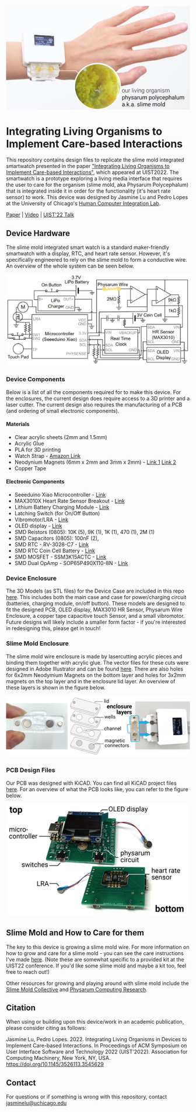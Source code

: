 ![device overview](./Images/watch.jpg)
# Integrating Living Organisms to Implement Care-based Interactions

This repository contains design files to replicate the slime mold integrated smartwatch presented in the paper ["Integrating Living Organisms to Implement Care-based Interactions"](https://dl.acm.org/doi/abs/10.1145/3526113.3545629), which appeared at UIST2022. The smartwatch is a prototype exploring a living media interface that requires the user to care for the organism (slime mold, aka Physarum Polycephalum) that is integrated inside it in order for the functionality (it's heart rate sensor) to work. This device was designed by Jasmine Lu and Pedro Lopes at the University of Chicago's [Human Computer Integration Lab](https://lab.plopes.org).

[Paper](https://lab.plopes.org/published/2022-UIST-IntegratingLivingOrganisms.pdf) | [Video](https://youtu.be/Bex91KV56PQ) | [UIST'22 Talk](https://youtu.be/VkC54ZNO_HU?t=18566)

## Device Hardware
The slime mold integrated smart watch is a standard maker-friendly smartwatch with a display, RTC, and heart rate sensor. However, it's specifically engineered to rely on the slime mold to form a conductive wire. An overview of the whole system can be seen below.

![schematic overview](./Images/overall_schematic.png)

### Device Components
Below is a list of all the components required for to make this device. For the enclosures, the current design does require access to a 3D printer and a laser cutter. The current design also requires the manufacturing of a PCB (and ordering of small electronic components). 

#### Materials
* Clear acrylic sheets (2mm and 1.5mm)
* Acrylic Glue
* PLA for 3D printing
* Watch Strap - [Amazon Link](https://www.amazon.com/gp/product/B085PXB8CV/)
* Neodynium Magnets (6mm x 2mm and 3mm x 2mm) - [Link 1](https://www.amazon.com/gp/product/B07KJ9H31P) [Link 2](https://www.amazon.com/ETHCOOL-Magnets-Warhammer-Miniatures-Projects/dp/B09MVYGX1X)
* Copper Tape

#### Electronic Components
* Seeeduino Xiao Microcontroller - [Link](https://www.seeedstudio.com/Seeeduino-XIAO-Arduino-Microcontroller-SAMD21-Cortex-M0+-p-4426.html)
* MAX3010X Heart Rate Sensor Breakout - [Link](https://www.amazon.com/dp/B08ZNFF7H2)
* Lithium Battery Charging Module - [Link](https://www.amazon.com/Lithium-Battery-Charging-Protection-Functions/dp/B07MDPLQ18)
* Latching Switch (for On/Off Button)
* Vibromotor/LRA - [Link](https://nfpshop.com/product/6mm-brushless-coin-vibration-motor-2-5mm-type-model-nfp-ws0625)
* OLED display - [Link](https://www.amazon.com/Dorhea-Display-3-3V-5V-Arduino-Raspberry/dp/B0837DLWVH/)
* SMD Reistors (0805): 10K (5), 9K (1), 1K (1), 470 (1), 2M (1)
* SMD Capacitors (0805): 100nF (2),
* SMD RTC - RV-3028-C7 - [Link](https://mou.sr/3UEpNhk)
* SMD RTC Coin Cell Battery - [Link](https://www.arrow.com/en/products/ml-621sdn/panasonic%3Fregion=nac&utm_source=findchips&utm_medium=aggregator&utm_currency=&utm_campaign=arrow_findchips_2021_Americas&utm_content=inv_listing&utm_term=backorder)
* SMD MOSFET - SSM3K15ACTC - [Link](https://mou.sr/3hI601T)
* SMD Dual OpAmp - SOP65P490X110-8N - [Link](https://www.digikey.com/en/products/detail/microchip-technology/MCP6542T-I-SN/458455)

### Device Enclosure
The 3D Models (as STL files) for the Device Case are included in this repo [here](./Device_Enclosure_STL). This includes both the main case and case for power/charging circuit (batteries, charging module, on/off button).
These models are designed to fit the designed PCB, OLED display, MAX3010 HR Sensor, Physarum Wire Enclosure, a copper tape capacitive touch Sensor, and a small vibromotor. Future designs will likely include a smaller form factor - if you're interested in redesigning this, please get in touch!

### Slime Mold Enclosure
The slime mold wire enclosure is made by lasercutting acrylic pieces and binding them together with acrylic glue. The vector files for these cuts were designed in Adobe Illustrator and can be found [here](./Slime_Mold_Enclosure_VectorCuts). There are also holes for 6x2mm Neodymium Magnets on the bottom layer and holes for 3x2mm magnets on the top layer and in the enclosure lid layer. An overview of these layers is shown in the figure below.

![slime mold enclosure](./Images/slimemold_enclosure.png)

### PCB Design Files
Our PCB was designed with KiCAD. You can find all KiCAD project files [here](./PCB_Design_Files). For an overview of what the PCB looks like, you can refer to the figure below.

![PCB](./Images/PCB-labeled.png)

## Slime Mold and How to Care for them
The key to this device is growing a slime mold wire. For more information on how to grow and care for a slime mold - you can see the care instructions I've made [here](https://drive.google.com/file/d/1Qz3SxQu3I3aJ-D0hYsuum45GsUVl9gFx/view?usp=sharing). (Note these are somewhat specific to a provided kit at the UIST22 conference. If you'd like some slime mold and maybe a kit too, feel free to reach out!)

Other resources for growing and playing around with slime mold include the [Slime Mold Collective](https://slimoco.ning.com/) and [Physarum Computing Research](https://link.springer.com/book/10.1007/978-3-319-26662-6).

## Citation

When using or building upon this device/work in an academic publication, please consider citing as follows:

Jasmine Lu, Pedro Lopes. 2022. Integrating Living Organisms in Devices to Implement Care-based Interactions. In Proceedings of ACM Symposium on User Interface Software and Technology 2022 (UIST’2022). Association for Computing Machinery, New York, NY, USA. https://doi.org/10.1145/3526113.3545629

## Contact
For questions or if something is wrong with this repository, contact jasminelu@uchicago.edu



